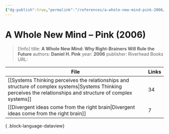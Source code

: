 ```yaml
---
{"dg-publish":true,"permalink":"/references/a-whole-new-mind-pink-2006/"}
---
```



# A Whole New Mind – Pink (2006)

> [!info]
> title: **A Whole New Mind: Why Right-Brainers Will Rule the Future**
> authors: **Daniel H. Pink**
> year: **2006**
> publisher: Riverhead Books
> URL: 



| File                                                                                                                                                                | Links |
| ------------------------------------------------------------------------------------------------------------------------------------------------------------------- | ----- |
| [[Systems Thinking perceives the relationships and structure of complex systems\|Systems Thinking perceives the relationships and structure of complex systems]] | 34    |
| [[Divergent ideas come from the right brain\|Divergent ideas come from the right brain]]                                                                         | 7     |

{ .block-language-dataview}